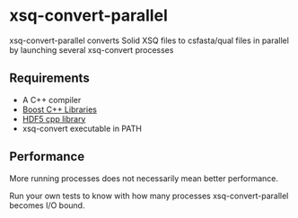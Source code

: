 xsq-convert-parallel
===========
xsq-convert-parallel converts Solid XSQ files to csfasta/qual files in parallel by launching several xsq-convert processes

Requirements
-------------
- A C++ compiler
- [Boost C++ Libraries](www.boost.org)
- [HDF5 cpp library](http://www.hdfgroup.org/HDF5/doc/cpplus_RM/)
- xsq-convert executable in PATH

Performance
-------------
More running processes does not necessarily mean better performance.

Run your own tests to know with how many processes xsq-convert-parallel becomes I/O bound.
